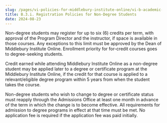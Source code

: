 ```yaml
---
slug: /pages/vi-policies-for-middlebury-institute-online/vi-b-academic-policies/b-3-policies-concerning-enrollment-payment/b-3-i-registration-policies
title: B.3.i. Registration Policies for Non-Degree Students
date: 2024-08-23
---
```

Non-degree students may register for up to six (6) credits per term, with approval of the Program Director and the instructor, if space is available in those courses. Any exceptions to this limit must be approved by the Dean of Middlebury Institute Online. Enrollment priority for for-credit courses goes to degree-seeking students.  

Credit earned while attending Middlebury Institute Online as a non-degree student may be applied later to a degree or certificate program at the Middlebury Institute Online, if the credit for that course is applied to a relevant/eligible degree program within 5 years from when the student takes the course. 

Non-degree students who wish to change to degree or certificate status must reapply through the Admissions Office at least one month in advance of the term in which the change is to become effective. All requirements for admission to degree programs in effect at that time must be met. No application fee is required if the application fee was paid initially.
